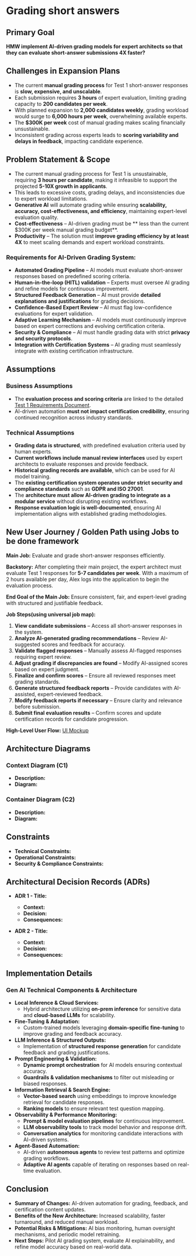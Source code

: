 # Grading short answers

## Primary Goal

**HMW implement AI-driven grading models for expert architects so that they can evaluate short-answer submissions 4X faster?**

## Challenges in Expansion Plans

- The current **manual grading process** for Test 1 short-answer responses is **slow, expensive, and unscalable**.
- Each submission requires **3 hours** of expert evaluation, limiting grading capacity to **200 candidates per week**.
- With planned expansion to **2,000 candidates weekly**, grading workload would surge to **6,000 hours per week**, overwhelming available experts.
- The **$300K per week** cost of manual grading makes scaling financially unsustainable.
- Inconsistent grading across experts leads to **scoring variability and delays in feedback**, impacting candidate experience.

## Problem Statement & Scope

- The current manual grading process for Test 1 is unsustainable, requiring **3 hours per candidate**, making it infeasible to support the projected **5-10X growth in applicants**.
- This leads to excessive costs, grading delays, and inconsistencies due to expert workload limitations.
- **Generative AI** will automate grading while ensuring **scalability, accuracy, cost-effectiveness, and efficiency**, maintaining expert-level evaluation quality.
- **Cost-effectiveness** – AI-driven grading must be ** less than the current $300K per week manual grading budget**.
- **Productivity** – The solution must **improve grading efficiency by at least 4X** to meet scaling demands and expert workload constraints.

### Requirements for AI-Driven Grading System:

- **Automated Grading Pipeline** – AI models must evaluate short-answer responses based on predefined scoring criteria.
- **Human-in-the-loop (HITL) validation** – Experts must oversee AI grading and refine models for continuous improvement.
- **Structured Feedback Generation** – AI must provide **detailed explanations and justifications** for grading decisions.
- **Confidence-Based Expert Review** – AI must flag low-confidence evaluations for expert validation.
- **Adaptive Learning Mechanism** – AI models must continuously improve based on expert corrections and evolving certification criteria.
- **Security & Compliance** – AI must handle grading data with strict **privacy and security protocols**.
- **Integration with Certification Systems** – AI grading must seamlessly integrate with existing certification infrastructure.

## Assumptions

### Business Assumptions

- The **evaluation process and scoring criteria** are linked to the detailed [Test 1 Requirements Document](/business-requirements/test1-grading-process.md).
- AI-driven automation **must not impact certification credibility**, ensuring continued recognition across industry standards.

### Technical Assumptions

- **Grading data is structured**, with predefined evaluation criteria used by human experts.
- **Current workflows include manual review interfaces** used by expert architects to evaluate responses and provide feedback.
- **Historical grading records are available**, which can be used for AI model training.
- The **existing certification system operates under strict security and compliance standards** such as **GDPR and ISO 27001**.
- The **architecture must allow AI-driven grading to integrate as a modular service** without disrupting existing workflows.
- **Response evaluation logic is well-documented**, ensuring AI implementation aligns with established grading methodologies.

## New User Journey / Golden Path using Jobs to be done framework
**Main Job:** Evaluate and grade short-answer responses efficiently.
  
**Backstory:** After completing their main project, the expert architect must evaluate Test 1 responses for **5-7 candidates per week**. With a maximum of 2 hours available per day, Alex logs into the application to begin the evaluation process.
  
**End Goal of the Main Job:** Ensure consistent, fair, and expert-level grading with structured and justifiable feedback.
  
**Job Steps(using universal job map):**
1. **View candidate submissions** – Access all short-answer responses in the system.
2. **Analyze AI-generated grading recommendations** – Review AI-suggested scores and feedback for accuracy.
3. **Validate flagged responses** – Manually assess AI-flagged responses requiring expert review.
4. **Adjust grading if discrepancies are found** – Modify AI-assigned scores based on expert judgment.
5. **Finalize and confirm scores** – Ensure all reviewed responses meet grading standards.
6. **Generate structured feedback reports** – Provide candidates with AI-assisted, expert-reviewed feedback.
7. **Modify feedback reports if necessary** – Ensure clarity and relevance before submission.
8. **Submit final evaluation results** – Confirm scores and update certification records for candidate progression.

**High-Level User Flow:** [UI Mockup](https://claude.site/artifacts/171451d1-e86e-4fbb-8ff2-ff98f4ae87d5?fullscreen=true)
  
## Architecture Diagrams
### Context Diagram (C1)
- **Description:**
- **Diagram:**

### Container Diagram (C2)
- **Description:**
- **Diagram:**

## Constraints
- **Technical Constraints:**
- **Operational Constraints:**
- **Security & Compliance Constraints:**

## Architectural Decision Records (ADRs)
- **ADR 1 - Title:**
  - **Context:**
  - **Decision:**
  - **Consequences:**

- **ADR 2 - Title:**
  - **Context:**
  - **Decision:**
  - **Consequences:**

## Implementation Details

### **Gen AI Technical Components & Architecture**
- **Local Inference & Cloud Services:**
  - Hybrid architecture utilizing **on-prem inference** for sensitive data and **cloud-based LLMs** for scalability.
- **Fine-Tuning & Adaptation:**
  - Custom-trained models leveraging **domain-specific fine-tuning** to improve grading and feedback accuracy.
- **LLM Inference & Structured Outputs:**
  - Implementation of **structured response generation** for candidate feedback and grading justifications.
- **Prompt Engineering & Validation:**
  - **Dynamic prompt orchestration** for AI models ensuring contextual accuracy.
  - **Guardrails & validation mechanisms** to filter out misleading or biased responses.
- **Information Retrieval & Search Engine:**
  - **Vector-based search** using embeddings to improve knowledge retrieval for candidate responses.
  - **Ranking models** to ensure relevant test question mapping.
- **Observability & Performance Monitoring:**
  - **Prompt & model evaluation pipelines** for continuous improvement.
  - **LLM observability tools** to track model behavior and response drift.
  - **Conversation analytics** for monitoring candidate interactions with AI-driven systems.
- **Agent-Based Automation:**
  - AI-driven **autonomous agents** to review test patterns and optimize grading workflows.
  - **Adaptive AI agents** capable of iterating on responses based on real-time evaluation.

## Conclusion
- **Summary of Changes:** AI-driven automation for grading, feedback, and certification content updates.
- **Benefits of the New Architecture:** Increased scalability, faster turnaround, and reduced manual workload.
- **Potential Risks & Mitigations:** AI bias monitoring, human oversight mechanisms, and periodic model retraining.
- **Next Steps:** Pilot AI grading system, evaluate AI explainability, and refine model accuracy based on real-world data.
